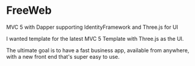 FreeWeb
=======

MVC 5 with Dapper supporting IdentityFramework and Three.js for UI

I wanted template for the latest MVC 5 Template with Three.js as the UI.

The ultimate goal is to have a fast business app, available from anywhere, with a new front end that's super easy to use.




